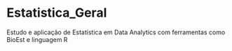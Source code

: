 # Estatistica_Geral
Estudo e aplicação de Estatística em Data Analytics com ferramentas como BioEst e linguagem R

